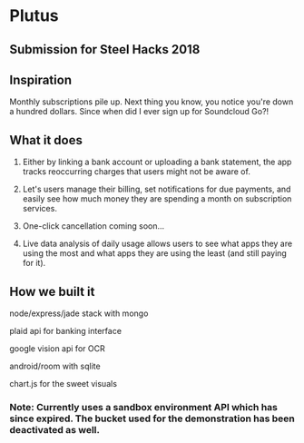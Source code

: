 # Plutus
## Submission for Steel Hacks 2018

## Inspiration

Monthly subscriptions pile up. Next thing you know, you notice you're down a hundred dollars. Since when did I ever sign up for Soundcloud Go?!

## What it does

1. Either by linking a bank account or uploading a bank statement, the app tracks reoccurring charges that users might not be aware of. 

2. Let's users manage their billing, set notifications for due payments, and easily see how much money they are spending a month on subscription services.

3. One-click cancellation coming soon...

4. Live data analysis of daily usage allows users to see what apps they are using the most and what apps they are using the least (and still paying for it).

## How we built it

node/express/jade stack with mongo

plaid api for banking interface

google vision api for OCR

android/room with sqlite

chart.js for the sweet visuals

### Note: Currently uses a sandbox environment API which has since expired. The bucket used for the demonstration has been deactivated as well.
